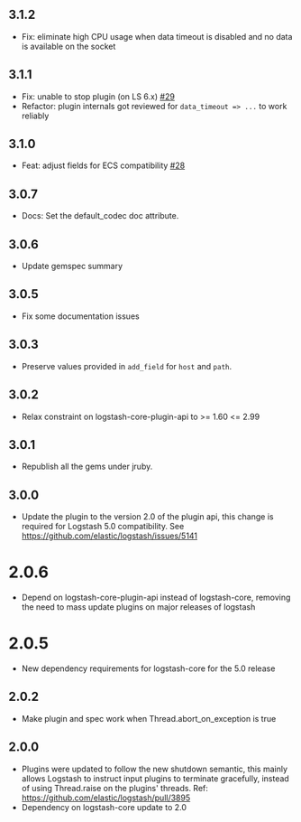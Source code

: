## 3.1.2
  - Fix: eliminate high CPU usage when data timeout is disabled and no data is available on the socket

## 3.1.1
  - Fix: unable to stop plugin (on LS 6.x) [#29](https://github.com/logstash-plugins/logstash-input-unix/pull/29)
  - Refactor: plugin internals got reviewed for `data_timeout => ...` to work reliably

## 3.1.0
  - Feat: adjust fields for ECS compatibility [#28](https://github.com/logstash-plugins/logstash-input-unix/pull/28) 

## 3.0.7
  - Docs: Set the default_codec doc attribute.

## 3.0.6
  - Update gemspec summary

## 3.0.5
  - Fix some documentation issues

## 3.0.3
  - Preserve values provided in `add_field` for `host` and `path`.

## 3.0.2
  - Relax constraint on logstash-core-plugin-api to >= 1.60 <= 2.99

## 3.0.1
  - Republish all the gems under jruby.
## 3.0.0
  - Update the plugin to the version 2.0 of the plugin api, this change is required for Logstash 5.0 compatibility. See https://github.com/elastic/logstash/issues/5141
# 2.0.6
  - Depend on logstash-core-plugin-api instead of logstash-core, removing the need to mass update plugins on major releases of logstash
# 2.0.5
  - New dependency requirements for logstash-core for the 5.0 release
## 2.0.2
 - Make plugin and spec work when Thread.abort_on_exception is true

## 2.0.0
 - Plugins were updated to follow the new shutdown semantic, this mainly allows Logstash to instruct input plugins to terminate gracefully, 
   instead of using Thread.raise on the plugins' threads. Ref: https://github.com/elastic/logstash/pull/3895
 - Dependency on logstash-core update to 2.0


